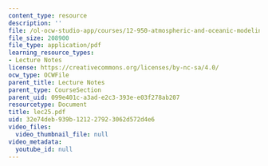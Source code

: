 ```yaml
---
content_type: resource
description: ''
file: /ol-ocw-studio-app/courses/12-950-atmospheric-and-oceanic-modeling-spring-2004/32e74deb939b121227923062d572d4e6_lec25.pdf
file_size: 208900
file_type: application/pdf
learning_resource_types:
- Lecture Notes
license: https://creativecommons.org/licenses/by-nc-sa/4.0/
ocw_type: OCWFile
parent_title: Lecture Notes
parent_type: CourseSection
parent_uid: 099e401c-a3ad-e2c3-393e-e03f278ab207
resourcetype: Document
title: lec25.pdf
uid: 32e74deb-939b-1212-2792-3062d572d4e6
video_files:
  video_thumbnail_file: null
video_metadata:
  youtube_id: null
---
```

